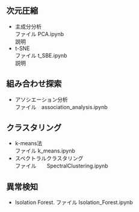 ## 次元圧縮  
* 主成分分析  
ファイル PCA.ipynb  
説明  
* t-SNE  
ファイル t_SBE.ipynb  
説明

## 組み合わせ探索  
* アソシエーション分析  
ファイル　association_analysis.ipynb

## クラスタリング
* k-means法  
ファイル k_means.ipynb
* スペクトラルクラスタリング  
ファイル　　SpectralClustering.ipynb

## 異常検知 
* Isolation Forest. 
ファイル Isolation_Forest.ipynb
